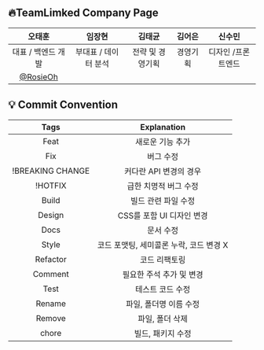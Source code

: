 ## 🔥TeamLimked Company Page

|                  오태훈              |     임장현      |       김태균            |      김어은       |           신수민       |      
|:---------------------------------:|:------------:|:-----------------------:|:--------------:|:------------------:|
|              대표 / 백엔드 개발       | 부대표 / 데이터 분석 |   전략 및 경영기획|    경영기획| 디자인 /프론트엔드 |
| [@RosieOh](https://github.com/rosieoh) |              |                     |            |                  |

## 💡 Commit Convention

|       Tags       |               Explanation               |
| :--------------: | :-------------------------------------: |
|       Feat       |            새로운 기능 추가             |
|       Fix        |                버그 수정                |
| !BREAKING CHANGE |         커다란 API 변경의 경우          |
|     !HOTFIX      |          급한 치명적 버그 수정          |
|      Build       |           빌드 관련 파일 수정           |
|      Design      |        CSS를 포함 UI 디자인 변경        |
|       Docs       |                문서 수정                |
|      Style       | 코드 포맷팅, 세미콜론 누락, 코드 변경 X |
|     Refactor     |              코드 리팩토링              |
|     Comment      |        필요한 주석 추가 및 변경         |
|       Test       |            테스트 코드 수정             |
|      Rename      |         파일, 폴더명 이름 수정          |
|      Remove      |             파일, 폴더 삭제             |
|      chore       |            빌드, 패키지 수정            |
